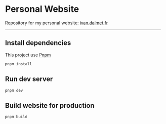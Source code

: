 # Personal Website

Repository for my personal website: [ivan.dalmet.fr](https://ivan.dalmet.fr)

---

## Install dependencies

This project use [Pnpm](https://pnpm.io/)

```
pnpm install
```

## Run dev server

```
pnpm dev
```

## Build website for production

```
pnpm build
```
